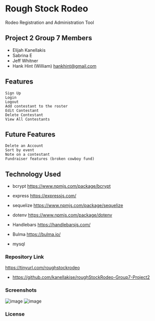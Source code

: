 
# Rough Stock Rodeo
Rodeo Registration and Administration Tool

## Project 2 Group 7 Members

- Elijah Kanellakis
- Sabrina E
- Jeff Whitner
- Hank Hint (William) hankhint@gmail.com


## Features

```
Sign Up
Login
Logout
Add contestant to the roster
Edit Contestant
Delete Contestant
View All Contestants
```

## Future Features

```
Delete an Account
Sort by event
Note on a contestant
Fundraiser features (broken cowboy fund)
```

## Technology Used

- bcrypt
https://www.npmjs.com/package/bcrypt

- express
https://expressjs.com/

- sequelize
https://www.npmjs.com/package/sequelize

- dotenv 
https://www.npmjs.com/package/dotenv
  
- Handlebars
https://handlebarsjs.com/

- Bulma
https://bulma.io/

- mysql

### Repository Link

https://tinyurl.com/roughstockrodeo

- https://github.com/kanellakise/roughStockRodeo-Group7-Project2

### Screenshots

![image](https://user-images.githubusercontent.com/50533231/148711476-bd9c0181-b6d8-4870-aae4-c0c96025d7f9.png)
![image](https://user-images.githubusercontent.com/50533231/148712042-e56707c4-7123-48f0-9e6b-d0603bd7cbfb.png)

### License